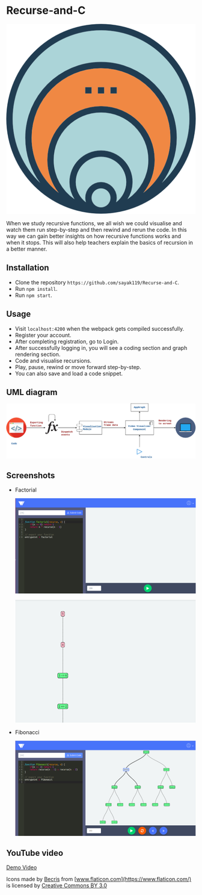 # Recurse-and-C
![Logo](images/loop.png)

When we study recursive functions, we all wish we could visualise and watch them run step-by-step and then rewind and rerun the code. In this way we can gain better insights on how recursive functions works and when it stops. This will also help teachers explain the basics of recursion in a better manner.

## Installation

* Clone the repository `https://github.com/sayak119/Recurse-and-C`.
* Run `npm install`.
* Run `npm start`.

## Usage

* Visit `localhost:4200` when the webpack gets compiled successfully.
* Register your account.
* After completing registration, go to Login.
* After successfully logging in, you will see a coding section and graph rendering section.
* Code and visualise recursions.
* Play, pause, rewind or move forward step-by-step.
* You can also save and load a code snippet.

## UML diagram

 ![UML diagram](images/uml.jpg)

## Screenshots

* Factorial

  ![Code Factorial](images/fact.png)

  ![Output Factorial](images/fact_out.png)

* Fibonacci

  ![Fibonacci](images/fibo.png)

## YouTube video

[Demo Video](https://youtu.be/kiQ2q2o94qo)


Icons made by [Becris](https://www.flaticon.com/authors/becris) from [www.flaticon.com](https://www.flaticon.com/) is licensed by [Creative Commons BY 3.0](http://creativecommons.org/licenses/by/3.0/)
